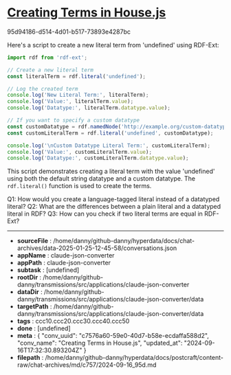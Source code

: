 # [Creating Terms in House.js](https://claude.ai/chat/c7576a60-59e0-40d7-b58e-ecdaffa588d2)

95d94186-d514-4d01-b517-73893e4287bc

 Here's a script to create a new literal term from 'undefined' using RDF-Ext:

```javascript
import rdf from 'rdf-ext';

// Create a new literal term
const literalTerm = rdf.literal('undefined');

// Log the created term
console.log('New Literal Term:', literalTerm);
console.log('Value:', literalTerm.value);
console.log('Datatype:', literalTerm.datatype.value);

// If you want to specify a custom datatype
const customDatatype = rdf.namedNode('http://example.org/custom-datatype');
const customLiteralTerm = rdf.literal('undefined', customDatatype);

console.log('\nCustom Datatype Literal Term:', customLiteralTerm);
console.log('Value:', customLiteralTerm.value);
console.log('Datatype:', customLiteralTerm.datatype.value);
```

This script demonstrates creating a literal term with the value 'undefined' using both the default string datatype and a custom datatype. The `rdf.literal()` function is used to create the terms.

Q1: How would you create a language-tagged literal instead of a datatyped literal?
Q2: What are the differences between a plain literal and a datatyped literal in RDF?
Q3: How can you check if two literal terms are equal in RDF-Ext?

---

* **sourceFile** : /home/danny/github-danny/hyperdata/docs/chat-archives/data-2025-01-25-12-45-58/conversations.json
* **appName** : claude-json-converter
* **appPath** : claude-json-converter
* **subtask** : [undefined]
* **rootDir** : /home/danny/github-danny/transmissions/src/applications/claude-json-converter
* **dataDir** : /home/danny/github-danny/transmissions/src/applications/claude-json-converter/data
* **targetPath** : /home/danny/github-danny/transmissions/src/applications/claude-json-converter/data
* **tags** : ccc10.ccc20.ccc30.ccc40.ccc50
* **done** : [undefined]
* **meta** : {
  "conv_uuid": "c7576a60-59e0-40d7-b58e-ecdaffa588d2",
  "conv_name": "Creating Terms in House.js",
  "updated_at": "2024-09-16T17:32:30.893204Z"
}
* **filepath** : /home/danny/github-danny/hyperdata/docs/postcraft/content-raw/chat-archives/md/c757/2024-09-16_95d.md